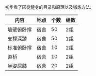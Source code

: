 初步看了囚徒健身的目录和原理以及锻炼方法.

内容|地点|个数|组数
---|---|---|---
墙壁俯卧撑|宿舍|50|2组
支撑深蹲|宿舍|50|1组
标准俯卧撑|宿舍|10|2组
直桥|宿舍|10|2组
坐姿屈膝|宿舍|20|2组
